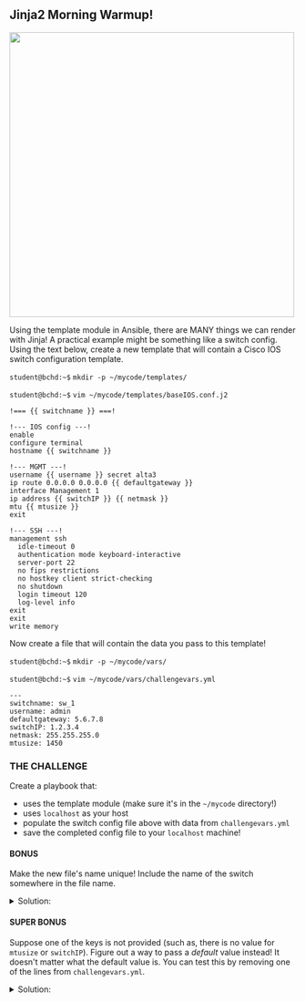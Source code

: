 ## Jinja2 Morning Warmup!

<img src="https://www.automateyournetwork.ca/wp-content/uploads/2020/12/image-18.png" width="500"/>


Using the template module in Ansible, there are MANY things we can render with Jinja! A practical example might be something like a switch config. Using the text below, create a new template that will contain a Cisco IOS switch configuration template.

`student@bchd:~$` `mkdir -p ~/mycode/templates/`

`student@bchd:~$` `vim ~/mycode/templates/baseIOS.conf.j2`

```
!=== {{ switchname }} ===!

!--- IOS config ---!
enable
configure terminal
hostname {{ switchname }}

!--- MGMT ---!
username {{ username }} secret alta3
ip route 0.0.0.0 0.0.0.0 {{ defaultgateway }}
interface Management 1
ip address {{ switchIP }} {{ netmask }}
mtu {{ mtusize }}
exit

!--- SSH ---!
management ssh
  idle-timeout 0
  authentication mode keyboard-interactive
  server-port 22
  no fips restrictions
  no hostkey client strict-checking
  no shutdown
  login timeout 120
  log-level info
exit
exit
write memory
```

Now create a file that will contain the data you pass to this template!

`student@bchd:~$` `mkdir -p ~/mycode/vars/`

`student@bchd:~$` `vim ~/mycode/vars/challengevars.yml`

```
---
switchname: sw_1
username: admin
defaultgateway: 5.6.7.8
switchIP: 1.2.3.4
netmask: 255.255.255.0
mtusize: 1450
```

### THE CHALLENGE

Create a playbook that:
- uses the template module (make sure it's in the `~/mycode` directory!)
- uses `localhost` as your host
- populate the switch config file above with data from `challengevars.yml`
- save the completed config file to your `localhost` machine!

#### BONUS

Make the new file's name unique! Include the name of the switch somewhere in the file name.

<details>
<summary>Solution:</summary>
 
```yaml
   dest: "{{switchname}}.cfg"
```      
  
</details>

#### SUPER BONUS

Suppose one of the keys is not provided (such as, there is no value for `mtusize` or `switchIP`). Figure out a way to pass a *default* value instead! It doesn't matter what the default value is. You can test this by removing one of the lines from `challengevars.yml`.

<details>
<summary>Solution:</summary>
 
Check out the `| default` filter! https://docs.ansible.com/ansible/latest/user_guide/playbooks_filters.html#providing-default-values
  
</details>

<!--
# SOLUTION
Thanks for Mike Davis for providing the solution below!

```
!=== {{ switchname }} ===!
  
!--- IOS config ---!
enable
configure terminal
hostname {{ switchname }}

!--- MGMT ---!
username {{ username }} secret alta3
ip route 0.0.0.0 0.0.0.0 {{ defaultgateway }}
interface Management 1
ip address {{ switchIP }} {{ netmask }}
mtu {{ mtusize }}
exit

!--- SSH ---!
management ssh
  idle-timeout 0
  authentication mode keyboard-interactive
  server-port {{ server_port | default(22) }} # the |default jinja2 filter will provide a value if nothing else is provided!
  no fips restrictions
  no hostkey client strict-checking
  no shutdown
  login timeout 120
  log-level info
exit
exit
write memory
```

```
---
- name: Jinja2 Challenge
  hosts: localhost
  gather_facts: no

  vars_files:
      - vars/challengevars.yml

  tasks:
      - name: Configure file using template
         template:
            src: templates/baseIOS.conf.j2
            dest: "~/{{ switchname }}-config.cfg" # uses name of switch for a unique file name
  ```
